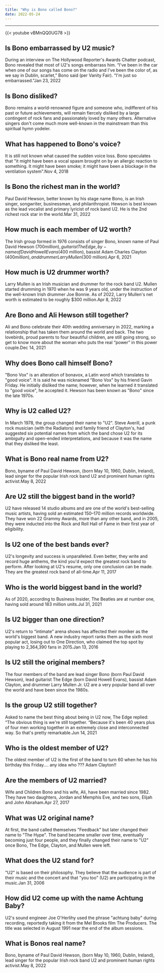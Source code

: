 ```yaml
---
title: "Why is Bono called Bono?"
date: 2022-05-24
---
```


---
{{< youtube vBMnQQ0UG78 >}}
## Is Bono embarrassed by U2 music?
During an interview on The Hollywood Reporter's Awards Chatter podcast, Bono revealed that most of U2's songs embarrass him. “I've been in the car when one of our songs has come on the radio and I've been the color of, as we say in Dublin, scarlet,” Bono said (per Vanity Fair). “I'm just so embarrassed.”Jan 23, 2022

## Is Bono disliked?
Bono remains a world-renowned figure and someone who, indifferent of his past or future achievements, will remain fiercely disliked by a large contingent of rock fans and passionately loved by many others. Alternative singers don't come much more well-known in the mainstream than this spiritual hymn yodeler.

## What has happened to Bono's voice?
It is still not known what caused the sudden voice loss. Bono speculates that "it might have been a vocal spasm brought on by an allergic reaction to something. It might have been smoke; it might have been a blockage in the ventilation system".Nov 4, 2018

## Is Bono the richest man in the world?
Paul David Hewson, better known by his stage name Bono, is an Irish singer, songwriter, businessman, and philanthropist. Hewson is best known as the lead vocalist and primary lyricist of rock band U2. He is the 2nd richest rock star in the world.Mar 31, 2022

## How much is each member of U2 worth?
The Irish group formed in 1976 consists of singer Bono, known name of Paul David Hewson ($700 million), guitarist The Edge, by-name of David Howell Evans ($400 million), bassist Adam Charles Clayton ($400 million), and drummer Larry Mullen ($300 million).Apr 6, 2021

## How much is U2 drummer worth?
Larry Mullen is an Irish musician and drummer for the rock band U2. Mullen started drumming in 1970 when he was 9 years old, under the instruction of the well-known Irish drummer Joe Bonnie. As of 2022, Larry Mullen's net worth is estimated to be roughly $300 million.Apr 8, 2022

## Are Bono and Ali Hewson still together?
Ali and Bono celebrate their 40th wedding anniversary in 2022, marking a relationship that has taken them around the world and back. The two lovebirds, proud parents to four beautiful children, are still going strong, so get to know more about the woman who puts the real “power” in this power couple.Dec 14, 2021

## Why does Bono call himself Bono?
"Bono Vox" is an alteration of bonavox, a Latin word which translates to "good voice". It is said he was nicknamed "Bono Vox" by his friend Gavin Friday. He initially disliked the name; however, when he learned it translated to "good voice", he accepted it. Hewson has been known as "Bono" since the late 1970s.

## Why is U2 called U2?
In March 1978, the group changed their name to "U2". Steve Averill, a punk rock musician (with the Radiators) and family friend of Clayton's, had suggested six potential names from which the band chose U2 for its ambiguity and open-ended interpretations, and because it was the name that they disliked the least.

## What is Bono real name from U2?
Bono, byname of Paul David Hewson, (born May 10, 1960, Dublin, Ireland), lead singer for the popular Irish rock band U2 and prominent human rights activist.May 8, 2022

## Are U2 still the biggest band in the world?
U2 have released 14 studio albums and are one of the world's best-selling music artists, having sold an estimated 150–170 million records worldwide. They have won 22 Grammy Awards, more than any other band, and in 2005, they were inducted into the Rock and Roll Hall of Fame in their first year of eligibility.

## Is U2 one of the best bands ever?
U2's longevity and success is unparalleled. Even better, they write and record huge anthems, the kind you'd expect the greatest rock band to perform. After looking at U2's resume, only one conclusion can be made. They are the greatest rock band of all-time.Apr 11, 2017

## Who is the world biggest band in the world?
As of 2020, according to Business Insider, The Beatles are at number one, having sold around 183 million units.Jul 31, 2021

## Is U2 bigger than one direction?
U2's return to “intimate” arena shows has affected their moniker as the world's biggest band. A new industry report ranks them as the sixth most popular act, losing out to One Direction, who claimed the top spot by playing to 2,364,390 fans in 2015.Jan 13, 2016

## Is U2 still the original members?
The four members of the band are lead singer Bono (born Paul David Hewson), lead guitarist The Edge (born David Howell Evans), bassist Adam Clayton, and drummer Larry Mullen Jr. U2 are a very popular band all over the world and have been since the 1980s.

## Is the group U2 still together?
Asked to name the best thing about being in U2 now, The Edge replied: “The obvious thing is we're still together. “Because it's been 40 years plus of four men working together in an extremely close and interconnected way. So that's pretty remarkable.Jun 14, 2021

## Who is the oldest member of U2?
The oldest member of U2 is the first of the band to turn 60 when he has his birthday this Friday.... any idea who ??? Adam Clayton!!

## Are the members of U2 married?
Wife and Children Bono and his wife, Ali, have been married since 1982. They have two daughters, Jordan and Memphis Eve, and two sons, Elijah and John Abraham.Apr 27, 2017

## What was U2 original name?
At first, the band called themselves "Feedback" but later changed their name to "The Hype". The band became smaller over time, eventually becoming just four people, and they finally changed their name to "U2" once Bono, The Edge, Clayton, and Mullen were left.

## What does the U2 stand for?
"U2" is based on their philosophy. They believe that the audience is part of their music and the concert and that "you too" (U2) are participating in the music.Jan 31, 2006

## How did U2 come up with the name Achtung Baby?
U2's sound engineer Joe O'Herlihy used the phrase "achtung baby" during recording, reportedly taking it from the Mel Brooks film The Producers. The title was selected in August 1991 near the end of the album sessions.

## What is Bonos real name?
Bono, byname of Paul David Hewson, (born May 10, 1960, Dublin, Ireland), lead singer for the popular Irish rock band U2 and prominent human rights activist.May 8, 2022

